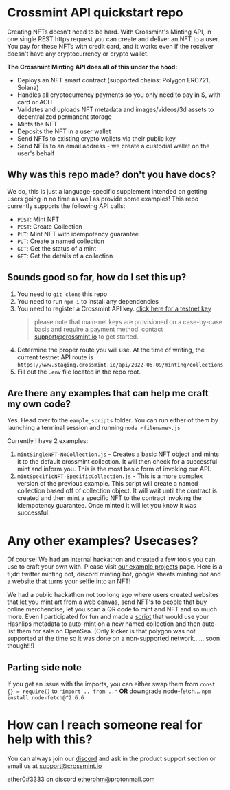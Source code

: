 # Crossmint API quickstart repo

Creating NFTs doesn't need to be hard. With Crossmint's Minting API, in one single REST https request you can create and deliver an NFT to a user. You pay for these NFTs with credit card, and it works even if the receiver doesn't have any cryptocurrency or crypto wallet.

**The Crossmint Minting API does all of this under the hood:**
- Deploys an NFT smart contract (supported chains: Polygon ERC721, Solana)
- Handles all cryptocurrency payments so you only need to pay in $, with card or ACH
- Validates and uploads NFT metadata and images/videos/3d assets to decentralized permanent storage
- Mints the NFT
- Deposits the NFT in a user wallet 
- Send NFTs to existing crypto wallets via their public key
- Send NFTs to an email address - we create a custodial wallet on the user's behalf

## Why was this repo made? don't you have docs?

We do, this is just a language-specific supplement intended on getting users going in no time as well as provide some examples! This repo currently supports the following API calls:
- `POST`: Mint NFT
- `POST`: Create Collection
- `PUT`: Mint NFT witn idempotency guarantee
- `PUT`: Create a named collection
- `GET`: Get the status of a mint
- `GET`: Get the details of a collection

## Sounds good so far, how do I set this up?

1. You need to `git clone` this repo
2. You need to run `npm i` to install any dependencies
3. You need to register a Crossmint API key. [click here for a testnet key][testnetkey]
    > please note that main-net keys are provisioned on a case-by-case basis and require a payment method. contact support@crossmint.io to get started.
4. Determine the proper route you will use. At the time of writing, the current testnet API route is `https://www.staging.crossmint.io/api/2022-06-09/minting/collections`
5. Fill out the `.env` file located in the repo root.

## Are there any examples that can help me craft my own code?

Yes. Head over to the `eample_scripts` folder. You can run either of them by launching a terminal session and running `node <filename>.js`

Currently I have 2 examples:
1. `mintSingleNFT-NoCollection.js` - Creates a basic NFT object and mints it to the default crossmint collection. It will then check for a successful mint and inform you. This is the most basic form of invoking our API.
2. `mintSpecificNFT-SpecificCollection.js` - This is a more complex version of the previous example. This script will create a named collection based off of collection object. It will wait until the contract is created and then mint a specific NFT to the contract invoking the idempotency guarantee. Once minted it will let you know it was successful.

# Any other examples? Usecases?

Of course! We had an internal hackathon and created a few tools you can use to craft your own with. Please visit [our example projects][demos] page. Here is a tl;dr: twitter minting bot, discord minting bot, google sheets minting bot and a website that turns your selfie into an NFT!

We had a public hackathon not too long ago where users created websites that let you mint art from a web canvas, send NFT's to people that buy online merchendise, let you scan a QR code to mint and NFT and so much more. Even I participated for fun and made a [script][publichackathon] that would use your Hashlips metadata to auto-mint on a new named collection and then auto-list them for sale on OpenSea. (Only kicker is that polygon was not supported at the time so it was done on a non-supported network...... soon though!!!)

## Parting side note
If you get an issue with the imports, you can either swap them from `const {} = require()` to `"import .. from .."` **OR** downgrade node-fetch... `npm install node-fetch@^2.6.6`

# How can I reach someone real for help with this?

You can always join our [discord][discord] and ask in the product support section or email us at support@crossmint.io

   [testnetkey]: <https://staging.crossmint.io/console/projects>
   [demos]: <https://docs.crossmint.io/create-and-send-nfts/nft-minting-api/example-projects>
   [publichackathon]: <https://github.com/0xEmilio/external-hackathon>
   [discord]: <https://discord.gg/crossmint>

ether0#3333 on discord
etherohm@protonmail.com

